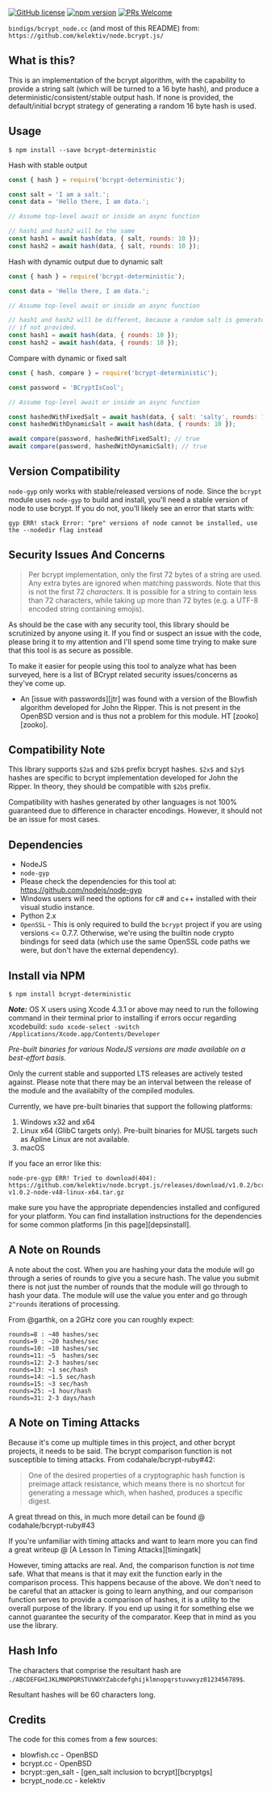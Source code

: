 [![GitHub license](https://img.shields.io/badge/license-MIT-blue.svg)](https://github.com/ralusek/bcrypt-deterministic/blob/master/LICENSE)
[![npm version](https://img.shields.io/npm/v/bcrypt-deterministic.svg?style=flat)](https://www.npmjs.com/package/bcrypt-deterministic)
[![PRs Welcome](https://img.shields.io/badge/PRs-welcome-brightgreen.svg)](https://github.com/ralusek/bcrypt-deterministic/blob/master/LICENSE)

`bindigs/bcrypt_node.cc` (and most of this README) from: `https://github.com/kelektiv/node.bcrypt.js/`

## What is this?

This is an implementation of the bcrypt algorithm, with the capability to provide a string salt (which will be turned to a 16 byte hash), and produce a deterministic/consistent/stable output hash. If none is provided, the default/initial bcrypt strategy of generating a random 16 byte hash is used.

## Usage

```
$ npm install --save bcrypt-deterministic
```

Hash with stable output

```javascript
const { hash } = require('bcrypt-deterministic');

const salt = 'I am a salt.';
const data = 'Hello there, I am data.';

// Assume top-level await or inside an async function

// hash1 and hash2 will be the same
const hash1 = await hash(data, { salt, rounds: 10 });
const hash2 = await hash(data, { salt, rounds: 10 });
```

Hash with dynamic output due to dynamic salt

```javascript
const { hash } = require('bcrypt-deterministic');

const data = 'Hello there, I am data.';

// Assume top-level await or inside an async function

// hash1 and hash2 will be different, because a random salt is generated
// if not provided.
const hash1 = await hash(data, { rounds: 10 });
const hash2 = await hash(data, { rounds: 10 });
```

Compare with dynamic or fixed salt

```javascript
const { hash, compare } = require('bcrypt-deterministic');

const password = 'BCryptIsCool';

// Assume top-level await or inside an async function

const hashedWithFixedSalt = await hash(data, { salt: 'salty', rounds: 10 });
const hashedWithDynamicSalt = await hash(data, { rounds: 10 });

await compare(password, hashedWithFixedSalt); // true
await compare(password, hashedWithDynamicSalt); // true
```

## Version Compatibility

`node-gyp` only works with stable/released versions of node. Since the `bcrypt` module uses `node-gyp` to build and install, you'll need a stable version of node to use bcrypt. If you do not, you'll likely see an error that starts with:

```
gyp ERR! stack Error: "pre" versions of node cannot be installed, use the --nodedir flag instead
```

## Security Issues And Concerns

> Per bcrypt implementation, only the first 72 bytes of a string are used. Any extra bytes are ignored when matching passwords. Note that this is not the first 72 _characters_. It is possible for a string to contain less than 72 characters, while taking up more than 72 bytes (e.g. a UTF-8 encoded string containing emojis).

As should be the case with any security tool, this library should be scrutinized by anyone using it. If you find or suspect an issue with the code, please bring it to my attention and I'll spend some time trying to make sure that this tool is as secure as possible.

To make it easier for people using this tool to analyze what has been surveyed, here is a list of BCrypt related security issues/concerns as they've come up.

- An [issue with passwords][jtr] was found with a version of the Blowfish algorithm developed for John the Ripper. This is not present in the OpenBSD version and is thus not a problem for this module. HT [zooko][zooko].

## Compatibility Note

This library supports `$2a$` and `$2b$` prefix bcrypt hashes. `$2x$` and `$2y$` hashes are specific to bcrypt implementation developed for John the Ripper. In theory, they should be compatible with `$2b$` prefix.

Compatibility with hashes generated by other languages is not 100% guaranteed due to difference in character encodings. However, it should not be an issue for most cases.

## Dependencies

- NodeJS
- `node-gyp`
- Please check the dependencies for this tool at: https://github.com/nodejs/node-gyp
- Windows users will need the options for c# and c++ installed with their visual studio instance.
- Python 2.x
- `OpenSSL` - This is only required to build the `bcrypt` project if you are using versions <= 0.7.7. Otherwise, we're using the builtin node crypto bindings for seed data (which use the same OpenSSL code paths we were, but don't have the external dependency).

## Install via NPM

```
$ npm install bcrypt-deterministic
```

**_Note:_** OS X users using Xcode 4.3.1 or above may need to run the following command in their terminal prior to installing if errors occur regarding xcodebuild: `sudo xcode-select -switch /Applications/Xcode.app/Contents/Developer`

_Pre-built binaries for various NodeJS versions are made available on a best-effort basis._

Only the current stable and supported LTS releases are actively tested against. Please note that there may be an interval between the release of the module and the availabilty of the compiled modules.

Currently, we have pre-built binaries that support the following platforms:

1. Windows x32 and x64
2. Linux x64 (GlibC targets only). Pre-built binaries for MUSL targets such as Apline Linux are not available.
3. macOS

If you face an error like this:

```
node-pre-gyp ERR! Tried to download(404): https://github.com/kelektiv/node.bcrypt.js/releases/download/v1.0.2/bcrypt_lib-v1.0.2-node-v48-linux-x64.tar.gz
```

make sure you have the appropriate dependencies installed and configured for your platform. You can find installation instructions for the dependencies for some common platforms [in this page][depsinstall].

## A Note on Rounds

A note about the cost. When you are hashing your data the module will go through a series of rounds to give you a secure hash. The value you submit there is not just the number of rounds that the module will go through to hash your data. The module will use the value you enter and go through `2^rounds` iterations of processing.

From @garthk, on a 2GHz core you can roughly expect:

    rounds=8 : ~40 hashes/sec
    rounds=9 : ~20 hashes/sec
    rounds=10: ~10 hashes/sec
    rounds=11: ~5  hashes/sec
    rounds=12: 2-3 hashes/sec
    rounds=13: ~1 sec/hash
    rounds=14: ~1.5 sec/hash
    rounds=15: ~3 sec/hash
    rounds=25: ~1 hour/hash
    rounds=31: 2-3 days/hash

## A Note on Timing Attacks

Because it's come up multiple times in this project, and other bcrypt projects, it needs to be said. The bcrypt comparison function is not susceptible to timing attacks. From codahale/bcrypt-ruby#42:

> One of the desired properties of a cryptographic hash function is preimage attack resistance, which means there is no shortcut for generating a message which, when hashed, produces a specific digest.

A great thread on this, in much more detail can be found @ codahale/bcrypt-ruby#43

If you're unfamiliar with timing attacks and want to learn more you can find a great writeup @ [A Lesson In Timing Attacks][timingatk]

However, timing attacks are real. And, the comparison function is _not_ time safe. What that means is that it may exit the function early in the comparison process. This happens because of the above. We don't need to be careful that an attacker is going to learn anything, and our comparison function serves to provide a comparison of hashes, it is a utility to the overall purpose of the library. If you end up using it for something else we cannot guarantee the security of the comparator. Keep that in mind as you use the library.

## Hash Info

The characters that comprise the resultant hash are `./ABCDEFGHIJKLMNOPQRSTUVWXYZabcdefghijklmnopqrstuvwxyz0123456789$`.

Resultant hashes will be 60 characters long.

## Credits

The code for this comes from a few sources:

- blowfish.cc - OpenBSD
- bcrypt.cc - OpenBSD
- bcrypt::gen_salt - [gen_salt inclusion to bcrypt][bcryptgs]
- bcrypt_node.cc - kelektiv
